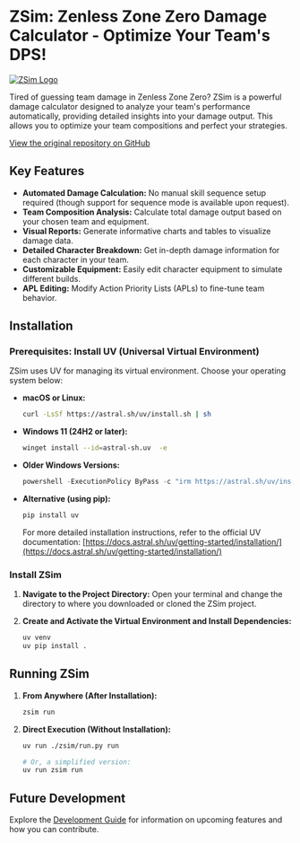 # ZSim: Zenless Zone Zero Damage Calculator - Optimize Your Team's DPS!

[![ZSim Logo](docs/img/zsim成图.svg)](https://github.com/ZZZSimulator/ZSim)

Tired of guessing team damage in Zenless Zone Zero? ZSim is a powerful damage calculator designed to analyze your team's performance automatically, providing detailed insights into your damage output. This allows you to optimize your team compositions and perfect your strategies.

[View the original repository on GitHub](https://github.com/ZZZSimulator/ZSim)

## Key Features

*   **Automated Damage Calculation:** No manual skill sequence setup required (though support for sequence mode is available upon request).
*   **Team Composition Analysis:** Calculate total damage output based on your chosen team and equipment.
*   **Visual Reports:** Generate informative charts and tables to visualize damage data.
*   **Detailed Character Breakdown:** Get in-depth damage information for each character in your team.
*   **Customizable Equipment:** Easily edit character equipment to simulate different builds.
*   **APL Editing:** Modify Action Priority Lists (APLs) to fine-tune team behavior.

## Installation

### Prerequisites: Install UV (Universal Virtual Environment)

ZSim uses UV for managing its virtual environment. Choose your operating system below:

*   **macOS or Linux:**

    ```bash
    curl -LsSf https://astral.sh/uv/install.sh | sh
    ```

*   **Windows 11 (24H2 or later):**

    ```bash
    winget install --id=astral-sh.uv  -e
    ```

*   **Older Windows Versions:**

    ```powershell
    powershell -ExecutionPolicy ByPass -c "irm https://astral.sh/uv/install.ps1 | iex"
    ```

*   **Alternative (using pip):**

    ```bash
    pip install uv
    ```

    For more detailed installation instructions, refer to the official UV documentation:  [https://docs.astral.sh/uv/getting-started/installation/](https://docs.astral.sh/uv/getting-started/installation/)

### Install ZSim

1.  **Navigate to the Project Directory:** Open your terminal and change the directory to where you downloaded or cloned the ZSim project.
2.  **Create and Activate the Virtual Environment and Install Dependencies:**

    ```bash
    uv venv
    uv pip install .
    ```

## Running ZSim

1.  **From Anywhere (After Installation):**

    ```bash
    zsim run
    ```

2.  **Direct Execution (Without Installation):**

    ```bash
    uv run ./zsim/run.py run
    ```

    ```bash
    # Or, a simplified version:
    uv run zsim run
    ```

## Future Development

Explore the [Development Guide](https://github.com/ZZZSimulator/ZSim/wiki/%E8%B4%A1%E7%8C%AE%E6%8C%87%E5%8D%97-Develop-Guide) for information on upcoming features and how you can contribute.